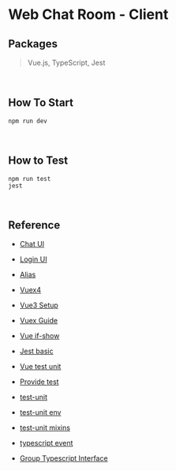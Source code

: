 # Web Chat Room - Client

## Packages
> Vue.js, TypeScript, Jest

<br>

## How To Start

```
npm run dev
```

<br>

## How to Test

```
npm run test
jest
```

<br>

## Reference

- [Chat UI](https://codepen.io/supah/pen/jqOBqp)

- [Login UI](https://codepen.io/ainalem/pen/EQXjOR)

- [Alias](https://segmentfault.com/q/1010000040032925)

- [Vuex4](https://penueling.com/%E6%8A%80%E8%A1%93%E7%AD%86%E8%A8%98/vue3-%E7%9A%84%E8%B3%87%E6%96%99%E7%8B%80%E6%85%8B%E7%AE%A1%E7%90%86%EF%BC%8Cprovide-inject%E3%80%81vuex/)

- [Vue3 Setup](https://zhuanlan.zhihu.com/p/257110553)

- [Vuex Guide](https://jeremysu0131.github.io/Vue-js-Vuex-%E5%AD%B8%E7%BF%92%E7%AD%86%E8%A8%98-8-actions-%E7%9A%84%E6%A0%B8%E5%BF%83%E6%A6%82%E5%BF%B5/)

- [Vue if-show](https://cythilya.github.io/2017/05/28/vue-transitions/)

- [Jest basic](https://ithelp.ithome.com.tw/articles/10232132)

- [Vue test unit](https://vue-test-utils.vuejs.org/zh/guides/#%E8%B5%B7%E6%AD%A5)

- [Provide test](https://stackoverflow.com/questions/53587362/how-to-unit-test-a-vue-component-that-have-provide-inject)

- [test-unit](https://vue-test-utils.vuejs.org/api/options.html#parentcomponent0)

- [test-unit env](https://github.com/vuejs/vue-test-utils/issues/193)

- [test-unit mixins](https://github.com/deepjyoti30/ytmdl-web-v2/blob/master/tests/__tests__/mixins.settings.test.js)

- [typescript event](https://microsoft.github.io/PowerBI-JavaScript/interfaces/_node_modules_typedoc_node_modules_typescript_lib_lib_dom_d_.pointerevent.html)

- [Group Typescript Interface](https://github.com/alm-tools/alm/blob/master/src/common/types.ts)